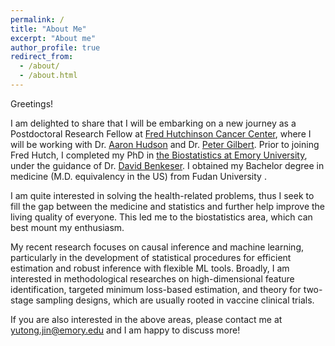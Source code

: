 ```yaml
---
permalink: /
title: "About Me"
excerpt: "About me"
author_profile: true
redirect_from: 
  - /about/
  - /about.html
---
```


Greetings! 

I am delighted to share that I will be embarking on a new journey as a Postdoctoral Research Fellow at [Fred Hutchinson Cancer Center](https://www.fredhutch.org/en/research/divisions/vaccine-infectious-disease-division.html), where I will be working with Dr. [Aaron Hudson](https://www.fredhutch.org/en/faculty-lab-directory/hudson-aaron.html) and Dr. [Peter Gilbert](https://www.fredhutch.org/en/faculty-lab-directory/gilbert-peter.html). Prior to joining Fred Hutch, I completed my PhD  in [the Biostatistics at Emory University](https://www.sph.emory.edu/departments/bios/index.html), under the guidance of Dr. [David Benkeser](https://www.sph.emory.edu/faculty/profile/index.php?FID=8917). I obtained my Bachelor degree in medicine (M.D. equivalency in the US) from Fudan University .

I am quite interested in solving the health-related problems, thus I seek to fill the gap between the medicine and statistics and further help improve the living quality of everyone. This led me to the biostatistics area, which can best mount my enthusiasm.

My recent research focuses on causal inference and machine learning, particularly in the development of statistical procedures for efficient estimation and robust inference with flexible ML tools. Broadly, I am interested in methodological researches on high-dimensional feature identification, targeted minimum loss-based estimation, and theory for two-stage sampling designs, which are usually rooted in vaccine clinical trials.

If you are also interested in the above areas, please contact me at [yutong.jin@emory.edu](yutong.jin@emory.edu) and I am happy to discuss more!

<!-- **I am actively looking for post-doc opportunities. Please feel free to contact me if you have one!** -->

